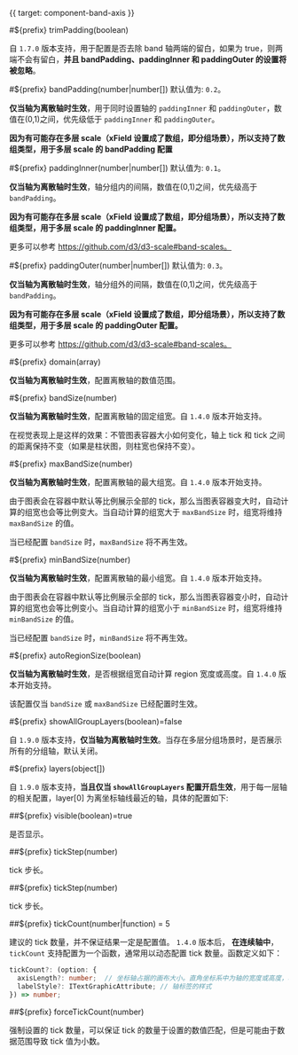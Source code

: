 {{ target: component-band-axis }}

<!-- IBandAxisSpec -->

#${prefix} trimPadding(boolean)

自 `1.7.0` 版本支持，用于配置是否去除 band 轴两端的留白，如果为 true，则两端不会有留白，**并且 bandPadding、paddingInner 和 paddingOuter 的设置将被忽略**。

#${prefix} bandPadding(number|number[])
默认值为: `0.2`。

**仅当轴为离散轴时生效**，用于同时设置轴的 `paddingInner` 和 `paddingOuter`，数值在(0,1)之间，优先级低于 `paddingInner` 和 `paddingOuter`。

**因为有可能存在多层 scale（xField 设置成了数组，即分组场景），所以支持了数组类型，用于多层 scale 的 bandPadding 配置**

#${prefix} paddingInner(number|number[])
默认值为: `0.1`。

**仅当轴为离散轴时生效**，轴分组内的间隔，数值在(0,1)之间，优先级高于 `bandPadding`。

**因为有可能存在多层 scale（xField 设置成了数组，即分组场景），所以支持了数组类型，用于多层 scale 的 paddingInner 配置。**

更多可以参考 https://github.com/d3/d3-scale#band-scales。

#${prefix} paddingOuter(number|number[])
默认值为: `0.3`。

**仅当轴为离散轴时生效**，轴分组外的间隔，数值在(0,1)之间，优先级高于 `bandPadding`。

**因为有可能存在多层 scale（xField 设置成了数组，即分组场景），所以支持了数组类型，用于多层 scale 的 paddingOuter 配置。**

更多可以参考 https://github.com/d3/d3-scale#band-scales。

#${prefix} domain(array)

**仅当轴为离散轴时生效**，配置离散轴的数值范围。

#${prefix} bandSize(number)

**仅当轴为离散轴时生效**，配置离散轴的固定组宽。自 `1.4.0` 版本开始支持。

在视觉表现上是这样的效果：不管图表容器大小如何变化，轴上 tick 和 tick 之间的距离保持不变（如果是柱状图，则柱宽也保持不变）。

#${prefix} maxBandSize(number)

**仅当轴为离散轴时生效**，配置离散轴的最大组宽。自 `1.4.0` 版本开始支持。

由于图表会在容器中默认等比例展示全部的 tick，那么当图表容器变大时，自动计算的组宽也会等比例变大。当自动计算的组宽大于 `maxBandSize` 时，组宽将维持 `maxBandSize` 的值。

当已经配置 `bandSize` 时，`maxBandSize` 将不再生效。

#${prefix} minBandSize(number)

**仅当轴为离散轴时生效**，配置离散轴的最小组宽。自 `1.4.0` 版本开始支持。

由于图表会在容器中默认等比例展示全部的 tick，那么当图表容器变小时，自动计算的组宽也会等比例变小。当自动计算的组宽小于 `minBandSize` 时，组宽将维持 `minBandSize` 的值。

当已经配置 `bandSize` 时，`minBandSize` 将不再生效。

#${prefix} autoRegionSize(boolean)

**仅当轴为离散轴时生效**，是否根据组宽自动计算 region 宽度或高度。自 `1.4.0` 版本开始支持。

该配置仅当 `bandSize` 或 `maxBandSize` 已经配置时生效。

#${prefix} showAllGroupLayers(boolean)=false

自 `1.9.0` 版本支持，**仅当轴为离散轴时生效**。当存在多层分组场景时，是否展示所有的分组轴，默认关闭。

#${prefix} layers(object[])

自 `1.9.0` 版本支持，**当且仅当 `showAllGroupLayers` 配置开启生效**，用于每一层轴的相关配置，layer[0] 为离坐标轴线最近的轴，具体的配置如下:

##${prefix} visible(boolean)=true

是否显示。

##${prefix} tickStep(number)

tick 步长。

##${prefix} tickStep(number)

tick 步长。

##${prefix} tickCount(number|function) = 5

建议的 tick 数量，并不保证结果一定是配置值。
`1.4.0` 版本后， **在连续轴中**，`tickCount` 支持配置为一个函数，通常用以动态配置 tick 数量。函数定义如下：

```ts
tickCount?: (option: {
  axisLength?: number;  // 坐标轴占据的画布大小。直角坐标系中为轴的宽度或高度，极坐标系中半径轴的长度。
  labelStyle?: ITextGraphicAttribute; // 轴标签的样式
}) => number;
```

##${prefix} forceTickCount(number)

强制设置的 tick 数量，可以保证 tick 的数量于设置的数值匹配，但是可能由于数据范围导致 tick 值为小数。
